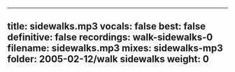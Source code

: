 
---
title: sidewalks.mp3
vocals: false
best: false
definitive: false
recordings: walk-sidewalks-0
filename: sidewalks.mp3
mixes: sidewalks-mp3
folder: 2005-02-12/walk sidewalks
weight: 0
---
